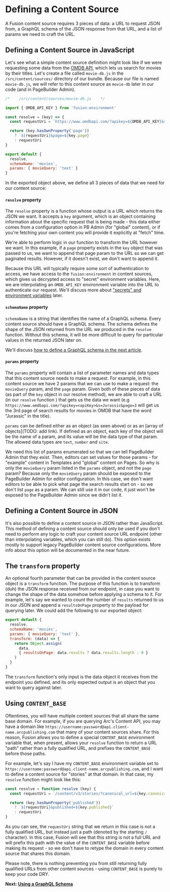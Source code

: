 # Defining a Content Source

A Fusion content source requires 3 pieces of data: a URL to request JSON from, a GraphQL schema of the JSON response from that URL, and a list of params we need to craft the URL.

## Defining a Content Source in JavaScript

Let's see what a simple content source definition might look like if we were requesting some data from the [OMDB API](https://www.omdbapi.com/), which
 lets us search for movies by their titles. Let's create a file called `movie-db.js` in the `/src/content/sources/` directory of our bundle. Because our file is named `movie-db.js`, we will refer to this content source as `movie-db` later in our code (and in PageBuilder Admin).

```jsx
/*    /src/content/sources/movie-db.js    */

import { OMDB_API_KEY } from 'fusion:environment'

const resolve = (key) => {
  const requestUri = `https://www.omdbapi.com/?apikey=${OMDB_API_KEY}&s=${key.movieQuery}`

  return (key.hasOwnProperty('page'))
    ? `${requestUri}&page=${key.page}`
    : requestUri
}

export default {
  resolve,
  schemaName: 'movies',
  params: { movieQuery: 'text' }
}
```
In the exported object above, we define all 3 pieces of data that we need for our content source:

#### `resolve` property
The `resolve` property is a function whose output is a URL which returns the JSON we want. It accepts a `key` argument, which is an object containing information about the specific request that is being made - this data either comes from a configuration option in PB Admin (for "global" content), or if you're fetching your own content you will provide it explicitly at "fetch" time.

We're able to perform logic in our function to transform the URL however we want. In this example, if a `page` property exists in the `key` object that was passed to us, we want to append that page param to the URL so we can get paginated results. However, if it doesn't exist, we don't want to append it. 

Because this URL will typically require some sort of authentication to access, we have access to the `fusion:environment` in content sources, which gives us decrypted access to "secret" environment variables. Here, we are interpolating an `OMDB_API_KEY` environment variable into the URL to authenticate our request. We'll discuss more about ["secrets" and environment variables](./using-environment-secrets.md) later.

#### `schemaName` property
`schemaName` is a string that identifies the name of a GraphQL schema. Every content source should have a GraphQL schema. The schema defines the shape of the JSON returned from the URL we produced in the `resolve` function. Without this schema, it will be more difficult to query for particular values in the returned JSON later on.

We'll discuss [how to define a GraphQL schema in the next article](using-graphql-schema.md).

#### `params` property
The `params` property will contain a list of parameter names and data types that this content source needs to make a request. For example, in this content source we have 2 params that we can use to make a request: the `movieQuery` param, and the `page` param. Given both of these pieces of data (as part of the `key` object in our resolve method), we are able to craft a URL (in our `resolve` function ) that gets us the data we want (e.g `https://www.omdbapi.com/?apikey=<apiKey>&s=Jurassic&page=3` will get us the 3rd page of search results for movies in OMDB that have the word "Jurassic" in the title).

`params` can be defined either as an object (as seen above) or as an [array of objects](TODO: add link). If defined as an object, each key of the object will be the name of a param, and its value will be the data type of that param. The allowed data types are `text`, `number` and `site`.

We need this list of params enumerated so that we can tell PageBuilder Admin that they exist. Then, editors can set values for those params - for "example" content in Templates and "global" content on Pages. So why is only the `movieQuery` param listed in the `params` object, and not the `page` param? Because only the `movieQuery` param should be exposed to the PageBuilder Admin for editor configuration. In this case, we don't want editors to be able to pick what page the search results start on - so we don't list `page` as a param. We can still use it in our code, it just won't be exposed to the PageBuilder Admin since we didn't list it.

## Defining a Content Source in JSON

It's also possible to define a content source in JSON rather than JavaScript. This method of defining a content source should only be used if you don't need to perform any logic to craft your content source URL endpoint (other than interpolating variables, which you can still do). This option exists mostly to support legacy PageBuilder content source configurations. More info about this option will be documented in the near future.

## The `transform` property

An optional fourth parameter that can be provided in the content source object is a `transform` function. The purpose of this function is to transform (duh) the JSON response received from our endpoint, in case you want to change the shape of the data somehow before applying a schema to it. For example, let's say we wanted to count the number of `results` returned to us in our JSON and append a `resultsOnPage` property to the payload for querying later. We could add the following to our exported object:

```jsx
export default {
  resolve,
  schemaName: 'movies',
  params: { movieQuery: 'text' },
  transform: (data) => {
    return Object.assign(
      data,
      { resultsOnPage: data.results ? data.results.length : 0 }
    )
  }
}
```
The `transform` function's only input is the data object it receives from the endpoint you defined, and its only expected output is an object that you want to query against later.

## Using `CONTENT_BASE`

Oftentimes, you will have multiple content sources that all share the same base domain. For example, if you are querying Arc's Content API, you may have a domain like `https://username:password@api.client-name.arcpublishing.com` that many of your content sources share. For this reason, Fusion allows you to define a special `CONTENT_BASE` environment variable that, when present, allows your `resolve` function to return a URL "path" rather than a fully qualified URL, and prefixes the `CONTENT_BASE` before those paths.

For example, let's say I have my `CONTENT_BASE` environment variable set to `https://username:password@api.client-name.arcpublishing.com`, and I want to define a content source for "stories" at that domain. In that case, my `resolve` function might look like this:

```jsx
const resolve = function resolve (key) {
  const requestUri = `/content/v3/stories/?canonical_url=${key.canonical_url || key.uri}`

  return (key.hasOwnProperty('published'))
    ? `${requestUri}&published=${key.published}`
    : requestUri
}
```
As you can see, the `requestUri` string that we return in this case is not a fully qualified URL, but instead just a path (denoted by the starting `/` character). In this case, Fusion will see that this string is not a full URL and will prefix this path with the value of the `CONTENT_BASE` variable before making its request - so we don't have to retype the domain in every content source that shares this domain.

Please note, there is nothing preventing you from still returning fully qualified URLs from other content sources - using `CONTENT_BASE` is purely to keep your code DRY.


**Next: [Using a GraphQL Schema](./using-graphql-schema.md)**
